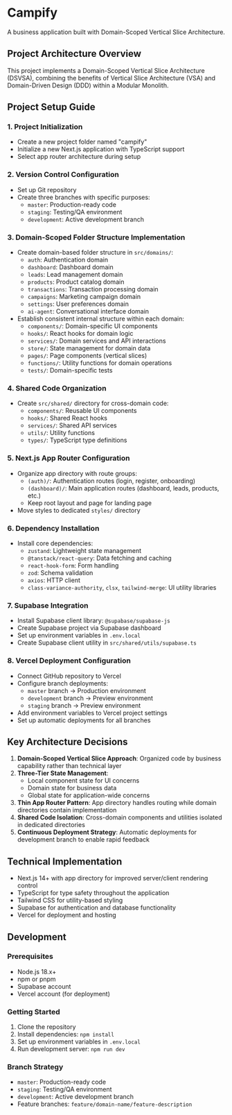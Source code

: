 # Campify

A business application built with Domain-Scoped Vertical Slice Architecture.

## Project Architecture Overview

This project implements a Domain-Scoped Vertical Slice Architecture (DSVSA), combining the benefits of Vertical Slice Architecture (VSA) and Domain-Driven Design (DDD) within a Modular Monolith.

## Project Setup Guide

### 1. Project Initialization
- Create a new project folder named "campify"
- Initialize a new Next.js application with TypeScript support
- Select app router architecture during setup

### 2. Version Control Configuration
- Set up Git repository
- Create three branches with specific purposes:
  - `master`: Production-ready code
  - `staging`: Testing/QA environment
  - `development`: Active development branch

### 3. Domain-Scoped Folder Structure Implementation
- Create domain-based folder structure in `src/domains/`:
  - `auth`: Authentication domain
  - `dashboard`: Dashboard domain
  - `leads`: Lead management domain
  - `products`: Product catalog domain
  - `transactions`: Transaction processing domain
  - `campaigns`: Marketing campaign domain
  - `settings`: User preferences domain
  - `ai-agent`: Conversational interface domain
- Establish consistent internal structure within each domain:
  - `components/`: Domain-specific UI components
  - `hooks/`: React hooks for domain logic
  - `services/`: Domain services and API interactions
  - `store/`: State management for domain data
  - `pages/`: Page components (vertical slices)
  - `functions/`: Utility functions for domain operations
  - `tests/`: Domain-specific tests

### 4. Shared Code Organization
- Create `src/shared/` directory for cross-domain code:
  - `components/`: Reusable UI components
  - `hooks/`: Shared React hooks
  - `services/`: Shared API services
  - `utils/`: Utility functions
  - `types/`: TypeScript type definitions

### 5. Next.js App Router Configuration
- Organize app directory with route groups:
  - `(auth)/`: Authentication routes (login, register, onboarding)
  - `(dashboard)/`: Main application routes (dashboard, leads, products, etc.)
  - Keep root layout and page for landing page
- Move styles to dedicated `styles/` directory

### 6. Dependency Installation
- Install core dependencies:
  - `zustand`: Lightweight state management
  - `@tanstack/react-query`: Data fetching and caching
  - `react-hook-form`: Form handling
  - `zod`: Schema validation
  - `axios`: HTTP client
  - `class-variance-authority`, `clsx`, `tailwind-merge`: UI utility libraries

### 7. Supabase Integration
- Install Supabase client library: `@supabase/supabase-js`
- Create Supabase project via Supabase dashboard
- Set up environment variables in `.env.local`
- Create Supabase client utility in `src/shared/utils/supabase.ts`

### 8. Vercel Deployment Configuration
- Connect GitHub repository to Vercel
- Configure branch deployments:
  - `master` branch → Production environment
  - `development` branch → Preview environment
  - `staging` branch → Preview environment
- Add environment variables to Vercel project settings
- Set up automatic deployments for all branches

## Key Architecture Decisions

1. **Domain-Scoped Vertical Slice Approach**: Organized code by business capability rather than technical layer
2. **Three-Tier State Management**: 
   - Local component state for UI concerns
   - Domain state for business data
   - Global state for application-wide concerns
3. **Thin App Router Pattern**: App directory handles routing while domain directories contain implementation
4. **Shared Code Isolation**: Cross-domain components and utilities isolated in dedicated directories
5. **Continuous Deployment Strategy**: Automatic deployments for development branch to enable rapid feedback

## Technical Implementation 

- Next.js 14+ with app directory for improved server/client rendering control
- TypeScript for type safety throughout the application
- Tailwind CSS for utility-based styling
- Supabase for authentication and database functionality
- Vercel for deployment and hosting

## Development

### Prerequisites
- Node.js 18.x+
- npm or pnpm 
- Supabase account
- Vercel account (for deployment)

### Getting Started
1. Clone the repository
2. Install dependencies: `npm install`
3. Set up environment variables in `.env.local`
4. Run development server: `npm run dev` 

### Branch Strategy
- `master`: Production-ready code
- `staging`: Testing/QA environment
- `development`: Active development branch
- Feature branches: `feature/domain-name/feature-description`